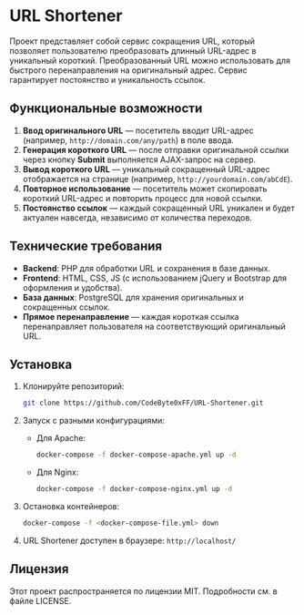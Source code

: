 # URL Shortener

Проект представляет собой сервис сокращения URL, который позволяет пользователю преобразовать длинный URL-адрес в уникальный короткий. Преобразованный URL можно использовать для быстрого перенаправления на оригинальный адрес. Сервис гарантирует постоянство и уникальность ссылок.

## Функциональные возможности

1. **Ввод оригинального URL** — посетитель вводит URL-адрес (например, `http://domain.com/any/path`) в поле ввода.
2. **Генерация короткого URL** — после отправки оригинальной ссылки через кнопку **Submit** выполняется AJAX-запрос на сервер.
3. **Вывод короткого URL** — уникальный сокращенный URL-адрес отображается на странице (например, `http://yourdomain.com/abCdE`).
4. **Повторное использование** — посетитель может скопировать короткий URL-адрес и повторить процесс для новой ссылки.
5. **Постоянство ссылок** — каждый сокращенный URL уникален и будет актуален навсегда, независимо от количества переходов.

## Технические требования

- **Backend**: PHP для обработки URL и сохранения в базе данных.
- **Frontend**: HTML, CSS, JS (с использованием jQuery и Bootstrap для оформления и удобства).
- **База данных**: PostgreSQL для хранения оригинальных и сокращенных ссылок.
- **Прямое перенаправление** — каждая короткая ссылка перенаправляет пользователя на соответствующий оригинальный URL.

## Установка

1. Клонируйте репозиторий:
   ```bash
   git clone https://github.com/CodeByte0xFF/URL-Shortener.git
   ```

2. Запуск с разными конфигурациями:
   - Для Apache:
     ```bash
     docker-compose -f docker-compose-apache.yml up -d
     ```
   - Для Nginx:
     ```bash
     docker-compose -f docker-compose-nginx.yml up -d
     ```
3. Остановка контейнеров:
   ```bash
   docker-compose -f <docker-compose-file.yml> down
   ```
   
4. URL Shortener доступен в браузере: `http://localhost/`

## Лицензия

Этот проект распространяется по лицензии MIT. Подробности см. в файле LICENSE.
